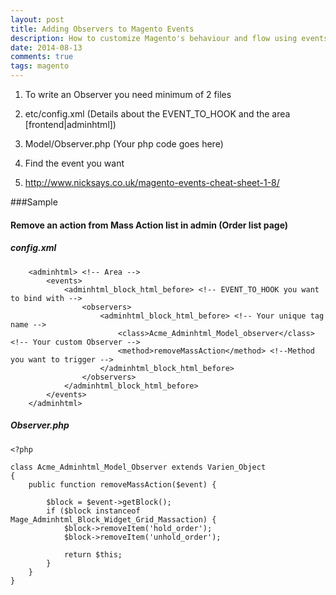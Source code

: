```yaml
---
layout: post
title: Adding Observers to Magento Events
description: How to customize Magento's behaviour and flow using events and observers.
date: 2014-08-13
comments: true
tags: magento
---
```

1. To write an Observer you need minimum of 2 files
  1. etc/config.xml (Details about the EVENT_TO_HOOK and the area [frontend|adminhtml])
  2. Model/Observer.php (Your php code goes here)

2. Find the event you want
  1. http://www.nicksays.co.uk/magento-events-cheat-sheet-1-8/

###Sample
#### Remove an action from Mass Action list in admin (Order list page)
##### config.xml
```
    <adminhtml> <!-- Area -->
        <events>
            <adminhtml_block_html_before> <!-- EVENT_TO_HOOK you want to bind with -->
                <observers>
                    <adminhtml_block_html_before> <!-- Your unique tag name -->
                        <class>Acme_Adminhtml_Model_observer</class>  <!-- Your custom Observer -->
                        <method>removeMassAction</method> <!--Method you want to trigger -->
                    </adminhtml_block_html_before>
                </observers>
            </adminhtml_block_html_before>
        </events>
    </adminhtml>
```
##### Observer.php
```
<?php

class Acme_Adminhtml_Model_Observer extends Varien_Object
{
    public function removeMassAction($event) {

        $block = $event->getBlock();
        if ($block instanceof Mage_Adminhtml_Block_Widget_Grid_Massaction) {
            $block->removeItem('hold_order');
            $block->removeItem('unhold_order');

            return $this;
        }
    }
}
```


